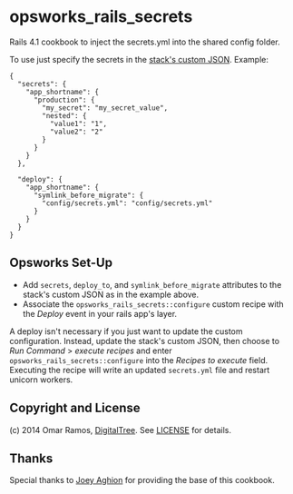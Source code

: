 opsworks\_rails\_secrets
===================

Rails 4.1 cookbook to inject the secrets.yml into the shared config folder.

To use just specify the secrets in the [stack's custom JSON](http://docs.aws.amazon.com/opsworks/latest/userguide/workingstacks-json.html). Example:

    {
      "secrets": {
        "app_shortname": {
          "production": {
            "my_secret": "my_secret_value",
            "nested": {
              "value1": "1",
              "value2": "2"
            }
          }
        }
      },

      "deploy": {
        "app_shortname": {
          "symlink_before_migrate": {
            "config/secrets.yml": "config/secrets.yml"
          }
        }
      }
    }

Opsworks Set-Up
---------------

* Add `secrets`, `deploy_to`, and `symlink_before_migrate` attributes to the stack's custom JSON as in the example above.
* Associate the `opsworks_rails_secrets::configure` custom recipe with the _Deploy_ event in your rails app's layer.

A deploy isn't necessary if you just want to update the custom configuration. Instead, update the stack's custom JSON, then choose to _Run Command_ > _execute recipes_ and enter `opsworks_rails_secrets::configure` into the _Recipes to execute_ field. Executing the recipe will write an updated `secrets.yml` file and restart unicorn workers.

Copyright and License
-------

(c) 2014 Omar Ramos, [DigitalTree](http://digitaltree.com). See [LICENSE](LICENSE) for details.

Thanks
------

Special thanks to [Joey Aghion](https://github.com/joeyAghion/opsworks_custom_env) for providing the base of this cookbook.
